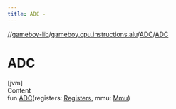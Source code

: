 ```yaml
---
title: ADC -
---
```

//[gameboy-lib](../../index.md)/[gameboy.cpu.instructions.alu](../index.md)/[ADC](index.md)/[ADC](-a-d-c.md)



# ADC  
[jvm]  
Content  
fun [ADC](-a-d-c.md)(registers: [Registers](../../gameboy.cpu/-registers/index.md), mmu: [Mmu](../../gameboy.memory/-mmu/index.md))  



